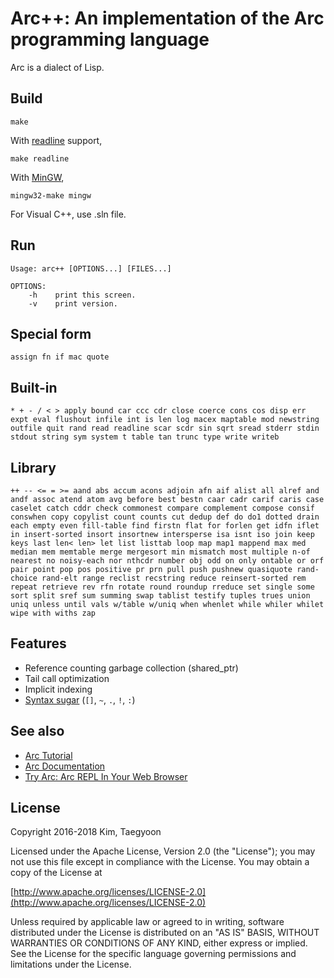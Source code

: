 # Arc++: An implementation of the Arc programming language #

Arc is a dialect of Lisp.

## Build
```
make
```

With [readline](http://cnswww.cns.cwru.edu/php/chet/readline/rltop.html) support,
```
make readline
```

With [MinGW](http://www.mingw.org/),
```
mingw32-make mingw
```

For Visual C++, use .sln file.

## Run
```
Usage: arc++ [OPTIONS...] [FILES...]

OPTIONS:
    -h    print this screen.
    -v    print version.
```

## Special form
`assign fn if mac quote`

## Built-in
`* + - / < > apply bound car ccc cdr close coerce cons cos disp err expt eval flushout infile int is len log macex maptable mod newstring outfile quit rand read readline scar scdr sin sqrt sread stderr stdin stdout string sym system t table tan trunc type write writeb`

## Library
`++ -- <= = >= aand abs accum acons adjoin afn aif alist all alref and andf assoc atend atom avg before best bestn caar cadr carif caris case caselet catch cddr check commonest compare complement compose consif conswhen copy copylist count counts cut dedup def do do1 dotted drain each empty even fill-table find firstn flat for forlen get idfn iflet in insert-sorted insort insortnew intersperse isa isnt iso join keep keys last len< len> let list listtab loop map map1 mappend max med median mem memtable merge mergesort min mismatch most multiple n-of nearest no noisy-each nor nthcdr number obj odd on only ontable or orf pair point pop pos positive pr prn pull push pushnew quasiquote rand-choice rand-elt range reclist recstring reduce reinsert-sorted rem repeat retrieve rev rfn rotate round roundup rreduce set single some sort split sref sum summing swap tablist testify tuples trues union uniq unless until vals w/table w/uniq when whenlet while whiler whilet wipe with withs zap`

## Features
* Reference counting garbage collection (shared_ptr)
* Tail call optimization
* Implicit indexing
* [Syntax sugar](http://arclanguage.github.io/ref/evaluation.html) (`[]`, `~`, `.`, `!`, `:`)

## See also
* [Arc Tutorial](http://old.ycombinator.com/arc/tut.txt)
* [Arc Documentation](http://arclanguage.github.io/ref/index.html)
* [Try Arc: Arc REPL In Your Web Browser](http://tryarc.org/)

## License ##

   Copyright 2016-2018 Kim, Taegyoon

   Licensed under the Apache License, Version 2.0 (the "License");
   you may not use this file except in compliance with the License.
   You may obtain a copy of the License at

   [http://www.apache.org/licenses/LICENSE-2.0](http://www.apache.org/licenses/LICENSE-2.0)

   Unless required by applicable law or agreed to in writing, software
   distributed under the License is distributed on an "AS IS" BASIS,
   WITHOUT WARRANTIES OR CONDITIONS OF ANY KIND, either express or implied.
   See the License for the specific language governing permissions and
   limitations under the License.
